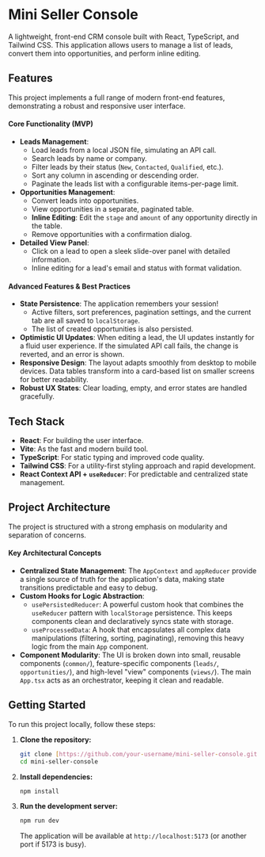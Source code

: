 # Mini Seller Console

A lightweight, front-end CRM console built with React, TypeScript, and Tailwind CSS. This application allows users to manage a list of leads, convert them into opportunities, and perform inline editing.

## Features

This project implements a full range of modern front-end features, demonstrating a robust and responsive user interface.

#### Core Functionality (MVP)

- **Leads Management**:
  - Load leads from a local JSON file, simulating an API call.
  - Search leads by name or company.
  - Filter leads by their status (`New`, `Contacted`, `Qualified`, etc.).
  - Sort any column in ascending or descending order.
  - Paginate the leads list with a configurable items-per-page limit.
- **Opportunities Management**:
  - Convert leads into opportunities.
  - View opportunities in a separate, paginated table.
  - **Inline Editing**: Edit the `stage` and `amount` of any opportunity directly in the table.
  - Remove opportunities with a confirmation dialog.
- **Detailed View Panel**:
  - Click on a lead to open a sleek slide-over panel with detailed information.
  - Inline editing for a lead's email and status with format validation.

#### Advanced Features & Best Practices

- **State Persistence**: The application remembers your session!
  - Active filters, sort preferences, pagination settings, and the current tab are all saved to `localStorage`.
  - The list of created opportunities is also persisted.
- **Optimistic UI Updates**: When editing a lead, the UI updates instantly for a fluid user experience. If the simulated API call fails, the change is reverted, and an error is shown.
- **Responsive Design**: The layout adapts smoothly from desktop to mobile devices. Data tables transform into a card-based list on smaller screens for better readability.
- **Robust UX States**: Clear loading, empty, and error states are handled gracefully.

## Tech Stack

- **React**: For building the user interface.
- **Vite**: As the fast and modern build tool.
- **TypeScript**: For static typing and improved code quality.
- **Tailwind CSS**: For a utility-first styling approach and rapid development.
- **React Context API + `useReducer`**: For predictable and centralized state management.

## Project Architecture

The project is structured with a strong emphasis on modularity and separation of concerns.

#### Key Architectural Concepts

- **Centralized State Management**: The `AppContext` and `appReducer` provide a single source of truth for the application's data, making state transitions predictable and easy to debug.
- **Custom Hooks for Logic Abstraction**:
  - `usePersistedReducer`: A powerful custom hook that combines the `useReducer` pattern with `localStorage` persistence. This keeps components clean and declaratively syncs state with storage.
  - `useProcessedData`: A hook that encapsulates all complex data manipulations (filtering, sorting, paginating), removing this heavy logic from the main `App` component.
- **Component Modularity**: The UI is broken down into small, reusable components (`common/`), feature-specific components (`leads/`, `opportunities/`), and high-level "view" components (`views/`). The main `App.tsx` acts as an orchestrator, keeping it clean and readable.

## Getting Started

To run this project locally, follow these steps:

1.  **Clone the repository:**
    ```bash
    git clone [https://github.com/your-username/mini-seller-console.git](https://github.com/your-username/mini-seller-console.git)
    cd mini-seller-console
    ```

2.  **Install dependencies:**
    ```bash
    npm install
    ```

3.  **Run the development server:**
    ```bash
    npm run dev
    ```
    The application will be available at `http://localhost:5173` (or another port if 5173 is busy).
